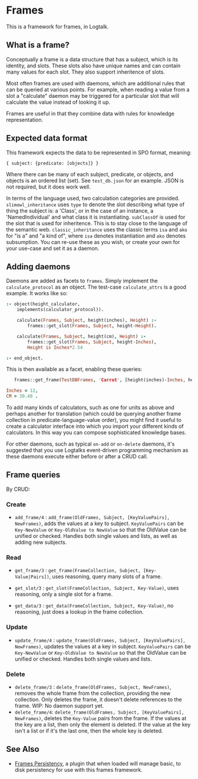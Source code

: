 # Frames

This is a framework for frames, in Logtalk.

## What is a frame?
Conceptually a frame is a data structure that has a subject, which is its
identity, and slots. These slots also have unique names and can contain many
values for each slot. They also support inheritence of slots.

Most often frames are used with daemons, which are additional rules that can be
queried at various points. For example, when reading a value from a slot a
"calculate" daemon may be triggered for a particular slot that will calculate
the value instead of looking it up.

Frames are useful in that they combine data with rules for knowledge
representation.

## Expected data format
This framework expects the data to be represented in SPO format, meaning:

```
{ subject: {predicate: [objects]} }
```

Where there can be many of each subject, predicate, or objects, and objects is
an ordered list (set). See `test_db.json` for an example. JSON is not required, but it does work well.

In terms of the language used, two calculation categories are provided.
`slimowl_inheritance` uses `type` to denote the slot describing
what type of thing the subject is: a 'Class', or in the case of an instance, a
'NamedIndividual' and what class it is instantiating. `subClassOf` is used for
the slot that is used for inheritence. This is to stay close to the language of
the semantic web. `classic_inheritance` uses the classic terms `isa` and `ako`
for "is a" and "a kind of", where `isa` denotes instantiation and `ako` denotes
subsumption. You can re-use these as you wish, or create your own for your
use-case and set it as a daemon.

## Adding daemons
Daemons are added as facets to `frames`. Simply implement the `calculate_protocol` as an object.
The test-case `calculate_attrs` is a good example. It works like so:

```prolog
:- object(height_calculator,
	implements(calculator_protocol)).

	calculate(Frames, Subject, height(inches), Height) :-
		frames::get_slot(Frames, Subject, height-Height).

	calculate(Frames, Subject, height(cm), Height) :-
		frames::get_slot(Frames, Subject, height-Inches),
		Height is Inches*2.54

:- end_object.
```

This is then available as a facet, enabling these queries:

```prolog
   frames::get_frame(TestDBFrames, 'Carrot', [height(inches)-Inches, height(cm)-CM]).

Inches = 12,
CM = 30.48 .
```

To add many kinds of calculators, such as one for units as above and perhaps
another for translation (which could be querying another frame collection in
predicate-language-value order), you might find it useful to create a
calculator interface into which you import your different kinds of calculators.
In this way you can compose sophisticated knowledge bases.

For other daemons, such as typical `on-add` or `on-delete` daemons, it's
suggested that you use Logtalks event-driven programming mechanism as these
daemons execute either before or after a CRUD call.

## Frame queries
By CRUD:

### Create

- `add_frame/4` : `add_frame(OldFrames, Subject, [KeyValuePairs], NewFrames)`,
   adds the values at a key to subject. `KeyValuePairs` can be `Key-NewValue`
   or `Key-OldValue to NewValue` so that the OldValue can be unified or
   checked. Handles both single values and lists, as well as adding new
   subjects.

### Read

- `get_frame/3` : `get_frame(FrameCollection, Subject, [Key-Value|Pairs])`, uses
	reasoning, query many slots of a frame.

- `get_slot/3` : `get_slot(FrameCollection, Subject, Key-Value)`, uses reasoning,
	only a single slot for a frame.

- `get_data/3` : `get_data(FrameCollection, Subject, Key-Value)`, no reasoning,
	just does a lookup in the frame collection.

### Update

- `update_frame/4` : `update_frame(OldFrames, Subject, [KeyValuePairs], NewFrames)`,
   updates the values at a key in subject. `KeyValuePairs` can be `Key-NewValue`
   or `Key-OldValue to NewValue` so that the OldValue can be unified or
   checked. Handles both single values and lists.

### Delete

- `delete_frame/3` : `delete_frame(OldFrames, Subject, NewFrames)`, removes the
	whole frame from the collection, providing the new collection. Only deletes
	the frame, it doesn't delete references to the frame. WIP: No daemon support
	yet.
- `delete_frame/4`: `delete_frame(OldFrames, Subject, [KeyValuePairs], NewFrames)`,
   deletes the `Key-Value` pairs from the frame. If the values at the key are a
   list, then only the element is deleted. If the value at the key isn't a list
   or if it's the last one, then the whole key is deleted.

## See Also

- [Frames Persistency](https://github.com/PaulBrownMagic/FramesPersistency), a
  plugin that when loaded will manage basic, to disk persistency for use with
  this frames framework.
